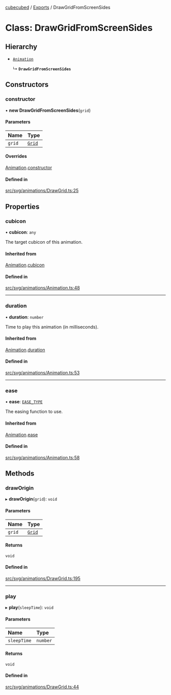 [cubecubed](/reference/README.md) / [Exports](/reference/modules.md) / DrawGridFromScreenSides

# Class: DrawGridFromScreenSides

## Hierarchy

- [`Animation`](/reference/classes/Animation.md)

  ↳ **`DrawGridFromScreenSides`**

## Constructors

### constructor

• **new DrawGridFromScreenSides**(`grid`)

#### Parameters

| Name | Type |
| :------ | :------ |
| `grid` | [`Grid`](/reference/classes/Grid.md) |

#### Overrides

[Animation](/reference/classes/Animation.md).[constructor](/reference/classes/Animation.md#constructor)

#### Defined in

[src/svg/animations/DrawGrid.ts:25](https://github.com/imaphatduc/cubecubed/blob/0dc8d92/src/svg/animations/DrawGrid.ts#L25)

## Properties

### cubicon

• **cubicon**: `any`

The target cubicon of this animation.

#### Inherited from

[Animation](/reference/classes/Animation.md).[cubicon](/reference/classes/Animation.md#cubicon)

#### Defined in

[src/svg/animations/Animation.ts:48](https://github.com/imaphatduc/cubecubed/blob/0dc8d92/src/svg/animations/Animation.ts#L48)

___

### duration

• **duration**: `number`

Time to play this animation (in milliseconds).

#### Inherited from

[Animation](/reference/classes/Animation.md).[duration](/reference/classes/Animation.md#duration)

#### Defined in

[src/svg/animations/Animation.ts:53](https://github.com/imaphatduc/cubecubed/blob/0dc8d92/src/svg/animations/Animation.ts#L53)

___

### ease

• **ease**: [`EASE_TYPE`](/reference/types/EASE_TYPE.md)

The easing function to use.

#### Inherited from

[Animation](/reference/classes/Animation.md).[ease](/reference/classes/Animation.md#ease)

#### Defined in

[src/svg/animations/Animation.ts:58](https://github.com/imaphatduc/cubecubed/blob/0dc8d92/src/svg/animations/Animation.ts#L58)

## Methods

### drawOrigin

▸ **drawOrigin**(`grid`): `void`

#### Parameters

| Name | Type |
| :------ | :------ |
| `grid` | [`Grid`](/reference/classes/Grid.md) |

#### Returns

`void`

#### Defined in

[src/svg/animations/DrawGrid.ts:195](https://github.com/imaphatduc/cubecubed/blob/0dc8d92/src/svg/animations/DrawGrid.ts#L195)

___

### play

▸ **play**(`sleepTime`): `void`

#### Parameters

| Name | Type |
| :------ | :------ |
| `sleepTime` | `number` |

#### Returns

`void`

#### Defined in

[src/svg/animations/DrawGrid.ts:44](https://github.com/imaphatduc/cubecubed/blob/0dc8d92/src/svg/animations/DrawGrid.ts#L44)
